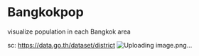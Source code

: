# Bangkokpop
visualize population in each Bangkok area

sc:
https://data.go.th/dataset/district
![Uploading image.png…]()
